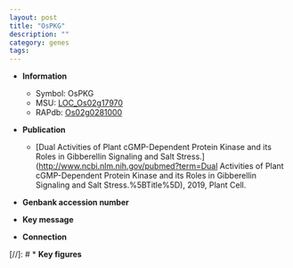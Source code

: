 ```yaml
---
layout: post
title: "OsPKG"
description: ""
category: genes
tags: 
---
```


* **Information**  
    + Symbol: OsPKG  
    + MSU: [LOC_Os02g17970](http://rice.plantbiology.msu.edu/cgi-bin/ORF_infopage.cgi?orf=LOC_Os02g17970)  
    + RAPdb: [Os02g0281000](http://rapdb.dna.affrc.go.jp/viewer/gbrowse_details/irgsp1?name=Os02g0281000)  

* **Publication**  
    + [Dual Activities of Plant cGMP-Dependent Protein Kinase and its Roles in Gibberellin Signaling and Salt Stress.](http://www.ncbi.nlm.nih.gov/pubmed?term=Dual Activities of Plant cGMP-Dependent Protein Kinase and its Roles in Gibberellin Signaling and Salt Stress.%5BTitle%5D), 2019, Plant Cell.

* **Genbank accession number**  

* **Key message**  

* **Connection**  

[//]: # * **Key figures**  



